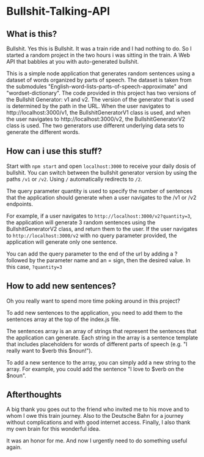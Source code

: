 # Bullshit-Talking-API

##  What is this?

Bullshit. Yes this is Bullshit. It was a train ride and I had nothing to do. So I started a random project in the two hours i was sitting in the train. A Web API that babbles at you with auto-generated bullshit.   

This is a simple node application that generates random sentences using a dataset of words organized by parts of speech. The dataset is taken from the submodules "English-word-lists-parts-of-speech-approximate" and "wordset-dictionary".
The code provided in this project has two versions of the Bullshit Generator: v1 and v2. The version of the generator that is used is determined by the path in the URL. When the user navigates to http://localhost:3000/v1, the BullshitGeneratorV1 class is used, and when the user navigates to http://localhost:3000/v2, the BullshitGeneratorV2 class is used. The two generators use different underlying data sets to generate the different words.

## How can i use this stuff?

Start with `npm start` and open `localhost:3000` to receive your daily dosis of bullshit. 
You can switch between the bullshit generator version by using the paths `/v1` or `/v2`. Using `/` automatically redirects to `/2`.

The query parameter quantity is used to specify the number of sentences that the application should generate when a user navigates to the /v1 or /v2 endpoints.

For example, if a user navigates to `http://localhost:3000/v2?quantity=3`, the application will generate 3 random sentences using the BullshitGeneratorV2 class, and return them to the user.
If the user navigates to `http://localhost:3000/v2` with no query parameter provided, the application will generate only one sentence.

You can add the query parameter to the end of the url by adding a ? followed by the parameter name and an = sign, then the desired value. In this case, `?quantity=3`

## How to add new sentences?

Oh you really want to spend more time poking around in this project?

To add new sentences to the application, you need to add them to the sentences array at the top of the index.js file.

The sentences array is an array of strings that represent the sentences that the application can generate. Each string in the array is a sentence template that includes placeholders for words of different parts of speech (e.g. "I really want to $verb this $noun!").

To add a new sentence to the array, you can simply add a new string to the array. For example, you could add the sentence "I love to $verb on the $noun".

## Afterthoughts

A big thank you goes out to the friend who invited me to his move and to whom I owe this train journey. Also to the Deutsche Bahn for a journey without complications and with good internet access. Finally, I also thank my own brain for this wonderful idea.   
  

It was an honor for me. And now I urgently need to do something useful again.